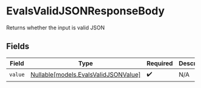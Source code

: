 # EvalsValidJSONResponseBody

Returns whether the input is valid JSON


## Fields

| Field                                                                    | Type                                                                     | Required                                                                 | Description                                                              |
| ------------------------------------------------------------------------ | ------------------------------------------------------------------------ | ------------------------------------------------------------------------ | ------------------------------------------------------------------------ |
| `value`                                                                  | [Nullable[models.EvalsValidJSONValue]](../models/evalsvalidjsonvalue.md) | :heavy_check_mark:                                                       | N/A                                                                      |